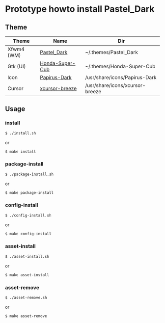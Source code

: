 
# Prototype howto install Pastel_Dark

## Theme

| Theme | Name | Dir |
| --- | --- | --- |
| Xfwm4 (WM) | [Pastel_Dark](https://github.com/samwhelp/theme-xfwm4-collections/tree/master/themes/Pastel_Dark) | ~/.themes/Pastel_Dark |
| Gtk (UI) | [Honda-Super-Cub](https://github.com/reorr/my-theme-collection/tree/master/Honda%20Super%20Cub/.themes/Honda-Super-Cub) | ~/.themes/Honda-Super-Cub |
| Icon | [Papirus-Dark](https://software.manjaro.org/package/papirus-icon-theme) | /usr/share/icons/Papirus-Dark |
| Cursor | [xcursor-breeze](https://software.manjaro.org/package/xcursor-breeze) | /usr/share/icons/xcursor-breeze |


## Usage

### install

``` sh
$ ./install.sh
```

or

``` sh
$ make install
```


### package-install

``` sh
$ ./package-install.sh
```

or

``` sh
$ make package-install
```


### config-install

``` sh
$ ./config-install.sh
```

or

``` sh
$ make config-install
```


### asset-install

``` sh
$ ./asset-install.sh
```

or

``` sh
$ make asset-install
```


### asset-remove

``` sh
$ ./asset-remove.sh
```

or

``` sh
$ make asset-remove
```
